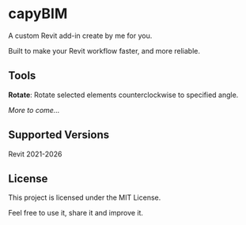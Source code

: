# capyBIM

A custom  Revit add-in create by me for you.

Built to make your Revit workflow faster, and more reliable.

## Tools
**Rotate**: Rotate selected elements counterclockwise to specified angle.

_More to come..._

## Supported Versions
Revit 2021-2026

## License
This project is licensed under the MIT License.

Feel free to use it, share it and improve it.